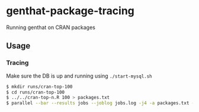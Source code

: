 # genthat-package-tracing

Running genthat on CRAN packages

## Usage

### Tracing

Make sure the DB is up and running using `./start-mysql.sh`

```sh
$ mkdir runs/cran-top-100
$ cd runs/cran-top-100
$ ../../cran-top-n.R 100 > packages.txt
$ parallel --bar --results jobs --joblog jobs.log -j4 -a packages.txt --timeout 3600 ../../trace-package.sh ::: examples tests vignettes
```
